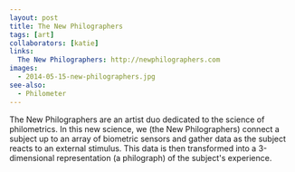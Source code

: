 ```yaml
---
layout: post
title: The New Philographers
tags: [art]
collaborators: [katie]
links:
  The New Philographers: http://newphilographers.com
images:
  - 2014-05-15-new-philographers.jpg
see-also:
  - Philometer
---
```

The New Philographers are an artist duo dedicated to the science of philometrics.  In this new science, we (the New Philographers) connect a subject up to an array of biometric sensors and gather data as the subject reacts to an external stimulus.  This data is then transformed into a 3-dimensional representation (a philograph) of the subject's experience.
